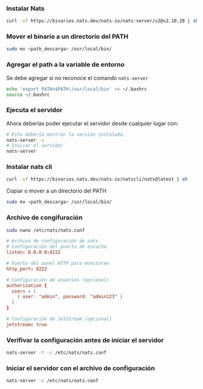 ### Instalar Nats

```bash
curl -sf https://binaries.nats.dev/nats-io/nats-server/v2@v2.10.20 | sh
```

### Mover el binario a un directorio del PATH

```bash
sudo mv <path_descarga> /usr/local/bin/
```

### Agregar el path a la variable de entorno

Se debe agregar si no reconoce el comando `nats-server`

```bash
echo 'export PATH=$PATH:/usr/local/bin' >> ~/.bashrc
source ~/.bashrc
```

### Ejecuta el servidor

Ahora deberías poder ejecutar el servidor desde cualquier lugar con:

```bash
# Esto debería mostrar la versión instalada.
nats-server -v
# Iniciar el servidor
nats-server
```

### Instalar nats cli

```bash
curl -sf https://binaries.nats.dev/nats-io/natscli/nats@latest | sh
```

Copiar o mover a un directorio del PATH

```bash
sudo mv <path_descarga> /usr/local/bin/
```

### Archivo de congifuración

```bash
sudo nano /etc/nats/nats.conf
```

```conf
# Archivo de configuración de nats
# Configuración del puerto de escucha
listen: 0.0.0.0:4222

# Puerto del panel HTTP para monitoreo
http_port: 8222

# Configuración de usuarios (opcional)
authorization {
  users = [
    { user: "admin", password: "admin123" }
  ]
}

# Configuración de JetStream (opcional)
jetstream: true
```

### Verifivar la configuración antes de iniciar el servidor

```bash
nats-server -t -c /etc/nats/nats.conf
```

### Iniciar el servidor con el archivo de configuración

```bash
nats-server -c /etc/nats/nats.conf
```
